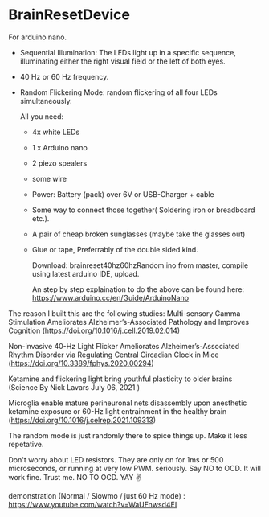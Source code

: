 # BrainResetDevice
For arduino nano.
- Sequential Illumination: The LEDs light up in a specific sequence, illuminating either the right visual field or the left of both eyes.
- 40 Hz or 60 Hz frequency.
- Random Flickering Mode: random flickering of all four LEDs simultaneously.

  All you need:
  - 4x white LEDs
  - 1 x Arduino nano
  - 2 piezo spealers
  - some wire
  - Power: Battery (pack) over 6V  or USB-Charger + cable
  - Some way to connect those together( Soldering iron or breadboard etc.).
  - A pair of cheap broken sunglasses (maybe take the glasses out)
  - Glue or tape, Preferrably of the double sided kind.

    Download: brainreset40hz60hzRandom.ino from master, compile using latest arduino IDE, upload.
    
    An step by step explaination to do the above can be found here: https://www.arduino.cc/en/Guide/ArduinoNano

The reason I built this are the following studies: 
Multi-sensory Gamma Stimulation Ameliorates Alzheimer’s-Associated Pathology and Improves Cognition   (https://doi.org/10.1016/j.cell.2019.02.014)

Non-invasive 40-Hz Light Flicker Ameliorates Alzheimer’s-Associated Rhythm Disorder via Regulating Central Circadian Clock in Mice   (https://doi.org/10.3389/fphys.2020.00294)


Ketamine and flickering light bring youthful plasticity to older brains    (Science  By Nick Lavars July 06, 2021 )

Microglia enable mature perineuronal nets disassembly upon anesthetic ketamine exposure or 60-Hz light entrainment in the healthy brain (https://doi.org/10.1016/j.celrep.2021.109313)

The random mode is just randomly there to spice things up. Make it less repetative.

Don't worry about LED resistors. They are only on for 1ms or 500 microseconds, or running at very low PWM. seriously. Say NO to OCD. It will work fine. Trust me. NO TO OCD. YAY ✌️
 
demonstration (Normal / Slowmo / just 60 Hz mode) : https://www.youtube.com/watch?v=WaUFnwsd4EI
